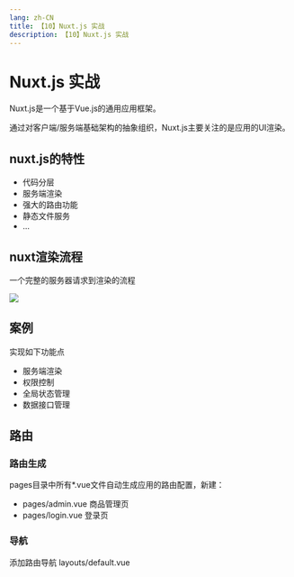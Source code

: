 ```yaml
---
lang: zh-CN
title: 【10】Nuxt.js 实战
description: 【10】Nuxt.js 实战
---
```


# Nuxt.js 实战
Nuxt.js是一个基于Vue.js的通用应用框架。

通过对客户端/服务端基础架构的抽象组织，Nuxt.js主要关注的是应用的UI渲染。

## nuxt.js的特性
+ 代码分层
+ 服务端渲染
+ 强大的路由功能
+ 静态文件服务
+ ...

## nuxt渲染流程
一个完整的服务器请求到渲染的流程

![](https://v2.nuxt.com/_nuxt/image/de48ca.svg)

## 案例
实现如下功能点
+ 服务端渲染
+ 权限控制
+ 全局状态管理
+ 数据接口管理

## 路由

### 路由生成
pages目录中所有*.vue文件自动生成应用的路由配置，新建：
+ pages/admin.vue 商品管理页
+ pages/login.vue 登录页

### 导航
添加路由导航 layouts/default.vue


